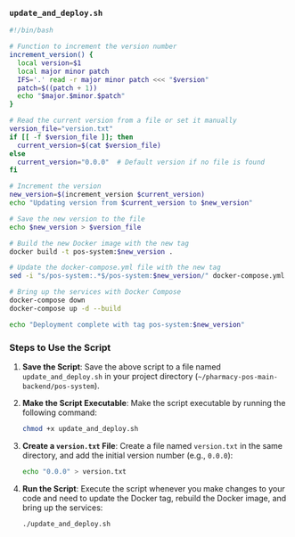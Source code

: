 
### `update_and_deploy.sh`

```bash
#!/bin/bash

# Function to increment the version number
increment_version() {
  local version=$1
  local major minor patch
  IFS='.' read -r major minor patch <<< "$version"
  patch=$((patch + 1))
  echo "$major.$minor.$patch"
}

# Read the current version from a file or set it manually
version_file="version.txt"
if [[ -f $version_file ]]; then
  current_version=$(cat $version_file)
else
  current_version="0.0.0"  # Default version if no file is found
fi

# Increment the version
new_version=$(increment_version $current_version)
echo "Updating version from $current_version to $new_version"

# Save the new version to the file
echo $new_version > $version_file

# Build the new Docker image with the new tag
docker build -t pos-system:$new_version .

# Update the docker-compose.yml file with the new tag
sed -i "s/pos-system:.*$/pos-system:$new_version/" docker-compose.yml

# Bring up the services with Docker Compose
docker-compose down
docker-compose up -d --build

echo "Deployment complete with tag pos-system:$new_version"
```

### Steps to Use the Script

1. **Save the Script**: Save the above script to a file named `update_and_deploy.sh` in your project directory (`~/pharmacy-pos-main-backend/pos-system`).

2. **Make the Script Executable**: Make the script executable by running the following command:

    ```bash
    chmod +x update_and_deploy.sh
    ```

3. **Create a `version.txt` File**: Create a file named `version.txt` in the same directory, and add the initial version number (e.g., `0.0.0`):

    ```bash
    echo "0.0.0" > version.txt
    ```

4. **Run the Script**: Execute the script whenever you make changes to your code and need to update the Docker tag, rebuild the Docker image, and bring up the services:

    ```bash
    ./update_and_deploy.sh
    ```
